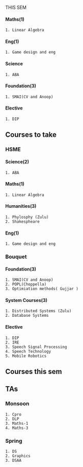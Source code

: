 THIS SEM

#### Maths(1) 
    1. Linear Algebra
#### Eng(1) 
    1. Game design and eng
#### Science 
    1. ABA

#### Foundation(3) 
    1. SMAI(CV and Anoop)


#### Elective 
    1. DIP

## Courses to take 
### HSME 

#### Science(2)
    1. ABA
#### Maths(1) 
    1. Linear Algebra
#### Humanities(3) 
    1. Phylosphy (Zulu)
    2. Shakespheare
#### Eng(1) 
    1. Game design and eng


### Bouquet 
#### Foundation(3) 
    1. SMAI(CV and Anoop)
    2. POPL(Choppella)
    3. Optimiation methods( Gujjar )

#### System Courses(3)
    1. Distributed Systems (Zulu) 
    2. Database Systems

#### Elective 
    1. DIP
    2. IRE
    3. Speech Signal Processing
    4. Speech Technology
    5. Mobile Robotics 


## Courses this sem


## TAs
### Monsoon
    1. Cpro 
    2. DLP
    3. Maths-1
    4. Maths-3
### Spring  
    1. DS
    2. Graphics 
    3. DSAA 
